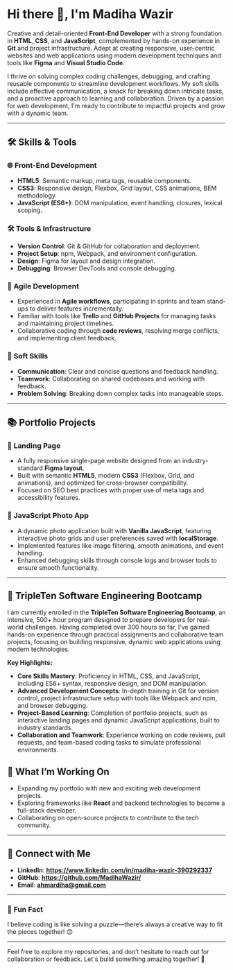 # Hi there 👋, I'm Madiha Wazir  

Creative and detail-oriented **Front-End Developer** with a strong foundation in **HTML**, **CSS**, and **JavaScript**, complemented by hands-on experience in **Git** and project infrastructure. Adept at creating responsive, user-centric websites and web applications using modern development techniques and tools like **Figma** and **Visual Studio Code**.

I thrive on solving complex coding challenges, debugging, and crafting reusable components to streamline development workflows. My soft skills include effective communication, a knack for breaking down intricate tasks, and a proactive approach to learning and collaboration. Driven by a passion for web development, I’m ready to contribute to impactful projects and grow with a dynamic team.

---

## 🛠️ **Skills & Tools**  

### 🌐 **Front-End Development**
- **HTML5**: Semantic markup, meta tags, reusable components.
- **CSS3**: Responsive design, Flexbox, Grid layout, CSS animations, BEM methodology.
- **JavaScript (ES6+)**: DOM manipulation, event handling, closures, lexical scoping.

### 🛠️ **Tools & Infrastructure**
- **Version Control**: Git & GitHub for collaboration and deployment.
- **Project Setup**: npm, Webpack, and environment configuration.
- **Design**: Figma for layout and design integration.
- **Debugging**: Browser DevTools and console debugging.

### 🤝 **Agile Development**
- Experienced in **Agile workflows**, participating in sprints and team stand-ups to deliver features incrementally.
- Familiar with tools like **Trello** and **GitHub Projects** for managing tasks and maintaining project timelines.
- Collaborative coding through **code reviews**, resolving merge conflicts, and implementing client feedback.

### 🎨 **Soft Skills**
- **Communication**: Clear and concise questions and feedback handling.
- **Teamwork**: Collaborating on shared codebases and working with feedback.
- **Problem Solving**: Breaking down complex tasks into manageable steps.

---

## 📚 **Portfolio Projects**  

### 🌟 **Landing Page**
- A fully responsive single-page website designed from an industry-standard **Figma layout**.
- Built with semantic **HTML5**, modern **CSS3** (Flexbox, Grid, and animations), and optimized for cross-browser compatibility.
- Focused on SEO best practices with proper use of meta tags and accessibility features.

### 📸 **JavaScript Photo App**
- A dynamic photo application built with **Vanilla JavaScript**, featuring interactive photo grids and user preferences saved with **localStorage**.
- Implemented features like image filtering, smooth animations, and event handling.
- Enhanced debugging skills through console logs and browser tools to ensure smooth functionality.

---

## 📘 **TripleTen Software Engineering Bootcamp**  
I am currently enrolled in the **TripleTen Software Engineering Bootcamp**, an intensive, 500+ hour program designed to prepare developers for real-world challenges. Having completed over 300 hours so far, I’ve gained hands-on experience through practical assignments and collaborative team projects, focusing on building responsive, dynamic web applications using modern technologies.

**Key Highlights:**
- **Core Skills Mastery**: Proficiency in HTML, CSS, and JavaScript, including ES6+ syntax, responsive design, and DOM manipulation.
- **Advanced Development Concepts**: In-depth training in Git for version control, project infrastructure setup with tools like Webpack and npm, and browser debugging.
- **Project-Based Learning**: Completion of portfolio projects, such as interactive landing pages and dynamic JavaScript applications, built to industry standards.
- **Collaboration and Teamwork**: Experience working on code reviews, pull requests, and team-based coding tasks to simulate professional environments.

## 🌟 **What I’m Working On**
- Expanding my portfolio with new and exciting web development projects.
- Exploring frameworks like **React** and backend technologies to become a full-stack developer.
- Collaborating on open-source projects to contribute to the tech community.

---

## 🚀 **Connect with Me**
- **LinkedIn**: **https://www.linkedin.com/in/madiha-wazir-390292337**
- **GitHub**: **https://github.com/MadihaWazir/**
- **Email**: **ahmardiha@gmail.com**

---

### 🌟 **Fun Fact**
I believe coding is like solving a puzzle—there’s always a creative way to fit the pieces together! 😊

---

Feel free to explore my repositories, and don’t hesitate to reach out for collaboration or feedback. Let's build something amazing together! 🚀
